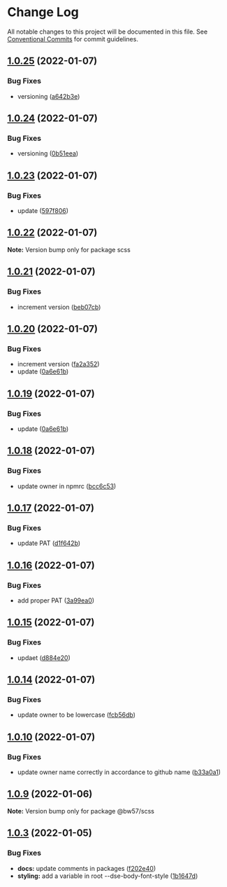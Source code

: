 # Change Log

All notable changes to this project will be documented in this file.
See [Conventional Commits](https://conventionalcommits.org) for commit guidelines.

## [1.0.25](https://github.com/blackwind57/scss/compare/v1.0.24...v1.0.25) (2022-01-07)


### Bug Fixes

* versioning ([a642b3e](https://github.com/blackwind57/scss/commit/a642b3e7c5f1c22caab0c5a4128bc8b70cc447db))





## [1.0.24](https://github.com/blackwind57/scss/compare/v1.0.23...v1.0.24) (2022-01-07)


### Bug Fixes

* versioning ([0b51eea](https://github.com/blackwind57/scss/commit/0b51eea5ae91e249b6eb97dfbfd7e05026206aa5))





## [1.0.23](https://github.com/blackwind57/scss/compare/v1.0.22...v1.0.23) (2022-01-07)


### Bug Fixes

* update ([597f806](https://github.com/blackwind57/scss/commit/597f806f4efed646a166f08498a11c69708f0bc5))





## [1.0.22](https://github.com/blackwind57/scss/compare/v1.0.21...v1.0.22) (2022-01-07)

**Note:** Version bump only for package scss





## [1.0.21](https://github.com/blackwind57/scss/compare/v1.0.20...v1.0.21) (2022-01-07)


### Bug Fixes

* increment version ([beb07cb](https://github.com/blackwind57/scss/commit/beb07cbc5f3977f866969d3e81b683a98102ff1b))





## [1.0.20](https://github.com/blackwind57/scss/compare/v1.0.18...v1.0.20) (2022-01-07)


### Bug Fixes

* increment version ([fa2a352](https://github.com/blackwind57/scss/commit/fa2a35265b2a99aa6d6ec6e868092ddaf5fbd99d))
* update ([0a6e61b](https://github.com/blackwind57/scss/commit/0a6e61b8889edbbc4444c4b47bb87689c43f9c1f))





## [1.0.19](https://github.com/blackwind57/scss/compare/v1.0.18...v1.0.19) (2022-01-07)


### Bug Fixes

* update ([0a6e61b](https://github.com/blackwind57/scss/commit/0a6e61b8889edbbc4444c4b47bb87689c43f9c1f))





## [1.0.18](https://github.com/BlackWind57/scss/compare/v1.0.17...v1.0.18) (2022-01-07)


### Bug Fixes

* update owner in npmrc ([bcc6c53](https://github.com/BlackWind57/scss/commit/bcc6c5374617e388352f945f78da0bb0db0c4533))





## [1.0.17](https://github.com/BlackWind57/scss/compare/v1.0.16...v1.0.17) (2022-01-07)


### Bug Fixes

* update PAT ([d1f642b](https://github.com/BlackWind57/scss/commit/d1f642bd77504c09b339ce1cf1f1c73e5bd0faae))





## [1.0.16](https://github.com/BlackWind57/scss/compare/v1.0.15...v1.0.16) (2022-01-07)


### Bug Fixes

* add proper PAT ([3a99ea0](https://github.com/BlackWind57/scss/commit/3a99ea063a302079cfab8a9b078bddf53dcd8061))





## [1.0.15](https://github.com/BlackWind57/scss/compare/v1.0.14...v1.0.15) (2022-01-07)


### Bug Fixes

* updaet ([d884e20](https://github.com/BlackWind57/scss/commit/d884e2094b2fb2e01892269b1e55b0720f480b9c))





## [1.0.14](https://github.com/BlackWind57/scss/compare/v1.0.13...v1.0.14) (2022-01-07)


### Bug Fixes

* update owner to be lowercase ([fcb56db](https://github.com/BlackWind57/scss/commit/fcb56db243da1b1943ba3282750c3c7f52cb7902))






## [1.0.10](https://github.com/BlackWind57/scss/compare/v1.0.9...v1.0.10) (2022-01-07)


### Bug Fixes

* update owner name correctly in accordance to github name ([b33a0a1](https://github.com/BlackWind57/scss/commit/b33a0a1726227bbe632ac67fbd7464ec8cfaf43a))





## [1.0.9](https://github.com/BlackWind57/scss/compare/v1.0.8...v1.0.9) (2022-01-06)

**Note:** Version bump only for package @bw57/scss





## [1.0.3](https://github.com/BlackWind57/ds.e/compare/v1.0.2...v1.0.3) (2022-01-05)


### Bug Fixes

* **docs:** update comments in packages ([f202e40](https://github.com/BlackWind57/ds.e/commit/f202e40b477e7489e680f208a149b47332893c58))
* **styling:** add a variable in root --dse-body-font-style ([1b1647d](https://github.com/BlackWind57/ds.e/commit/1b1647dc4d92205c6fc9651d85766363b7b2e88c))
